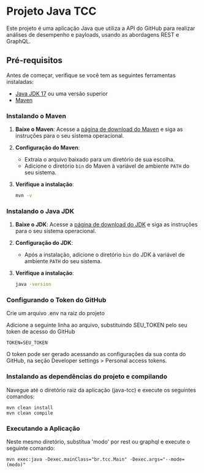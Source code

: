 # Projeto Java TCC

Este projeto é uma aplicação Java que utiliza a API do GitHub para realizar análises de desempenho e payloads, usando as abordagens REST e GraphQL.

## Pré-requisitos

Antes de começar, verifique se você tem as seguintes ferramentas instaladas:

- [Java JDK 17](https://www.oracle.com/java/technologies/javase-jdk17-downloads.html) ou uma versão superior
- [Maven](https://maven.apache.org/download.cgi)

### Instalando o Maven

1. **Baixe o Maven**: Acesse a [página de download do Maven](https://maven.apache.org/download.cgi) e siga as instruções para o seu sistema operacional.
   
2. **Configuração do Maven**:
   - Extraia o arquivo baixado para um diretório de sua escolha.
   - Adicione o diretório `bin` do Maven à variável de ambiente `PATH` do seu sistema.

3. **Verifique a instalação**:
    ```bash
   mvn -v

### Instalando o Java JDK

1. **Baixe o JDK**: Acesse a [página de download do JDK](https://www.oracle.com/java/technologies/javase-jdk17-downloads.html) e siga as instruções para o seu sistema operacional.
   
2. **Configuração do JDK**:
   - Após a instalação, adicione o diretório `bin` do JDK à variável de ambiente `PATH` do seu sistema.

3. **Verifique a instalação**:
    ```bash
   java -version

### Configurando o Token do GitHub

Crie um arquivo .env na raiz do projeto

Adicione a seguinte linha ao arquivo, substituindo SEU_TOKEN pelo seu token de acesso do GitHub

    TOKEN=SEU_TOKEN

O token pode ser gerado acessando as configurações da sua conta do GitHub, na seção Developer settings > Personal access tokens.

### Instalando as dependências do projeto e compilando

Navegue até o diretório raiz da aplicação (java-tcc) e execute os seguintes comandos:

    mvn clean install
    mvn clean compile


### Executando a Aplicação

Neste mesmo diretório, substitua 'modo' por rest ou graphql e execute o seguinte comando:

    mvn exec:java -Dexec.mainClass="br.tcc.Main" -Dexec.args="--mode=(modo)"
